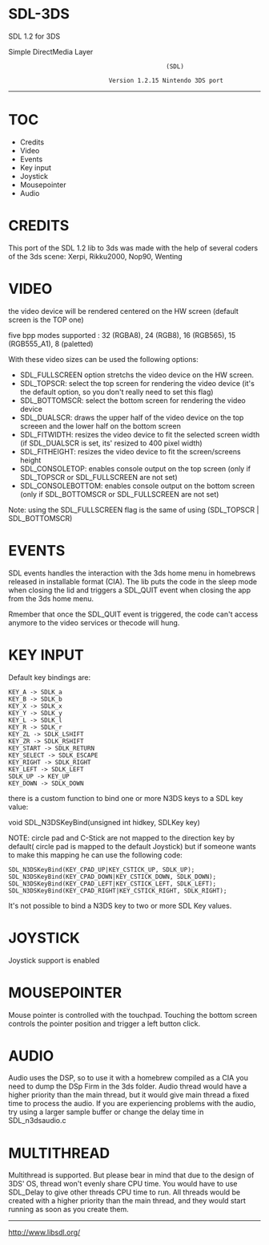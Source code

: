 # SDL-3DS
SDL 1.2 for 3DS

   Simple DirectMedia Layer

												(SDL)

                                Version 1.2.15 Nintendo 3DS port
---

TOC
============

- Credits
- Video
- Events
- Key input
- Joystick
- Mousepointer
- Audio

CREDITS
============

This port of the SDL 1.2 lib to 3ds was made with the help of several coders of the 3ds scene: Xerpi, Rikku2000, Nop90, Wenting


VIDEO
============

the video device will be rendered centered on the HW screen (default screen is the TOP one) 

five bpp modes supported : 32 (RGBA8), 24 (RGB8), 16 (RGB565), 15 (RGB555_A1), 8 (paletted) 

With these video sizes can be used the following options:

- SDL_FULLSCREEN option stretchs the video device on the HW screen.
- SDL_TOPSCR: select the top screen for rendering the video device (it's the default option, so you don't really need to set this flag)
- SDL_BOTTOMSCR: select the bottom screen for rendering the video device
- SDL_DUALSCR: draws the upper half of the video device on the top screeen and the lower half on the bottom screen
- SDL_FITWIDTH: resizes the video device to fit the selected screen width (if SDL_DUALSCR is set, its' resized to 400 pixel width)
- SDL_FITHEIGHT: resizes the video device to fit the screen/screens height
- SDL_CONSOLETOP: enables console output on the top screen (only if SDL_TOPSCR or SDL_FULLSCREEN are not set)  
- SDL_CONSOLEBOTTOM: enables console output on the bottom screen (only if SDL_BOTTOMSCR or SDL_FULLSCREEN are not set)

Note: using the SDL_FULLSCREEN flag is the same of using (SDL_TOPSCR | SDL_BOTTOMSCR) 

EVENTS
============

SDL events handles the interaction with the 3ds home menu in homebrews released in installable format (CIA). The lib puts the code in the sleep mode when closing the lid and triggers a SDL_QUIT event when closing the app from the 3ds home menu.

Rmember that once the SDL_QUIT event is triggered, the code can't access anymore to the video services or thecode will hung.

KEY INPUT
============

Default key bindings are:

	KEY_A -> SDLK_a
	KEY_B -> SDLK_b
	KEY_X -> SDLK_x
	KEY_Y -> SDLK_y
	KEY_L -> SDLK_l
	KEY_R -> SDLK_r
	KEY_ZL -> SDLK_LSHIFT
	KEY_ZR -> SDLK_RSHIFT
	KEY_START -> SDLK_RETURN
	KEY_SELECT -> SDLK_ESCAPE
	KEY_RIGHT -> SDLK_RIGHT
	KEY_LEFT -> SDLK_LEFT
	SDLK_UP -> KEY_UP
	KEY_DOWN -> SDLK_DOWN
 
there is a custom function to bind one or more N3DS keys to a SDL key value:

 void SDL_N3DSKeyBind(unsigned int hidkey, SDLKey key)

NOTE: circle pad and C-Stick are not mapped to the direction key by default( circle pad is mapped to the default Joystick) but if someone wants to make this mapping he can use the following code:
	
	SDL_N3DSKeyBind(KEY_CPAD_UP|KEY_CSTICK_UP, SDLK_UP);
	SDL_N3DSKeyBind(KEY_CPAD_DOWN|KEY_CSTICK_DOWN, SDLK_DOWN);
	SDL_N3DSKeyBind(KEY_CPAD_LEFT|KEY_CSTICK_LEFT, SDLK_LEFT);
	SDL_N3DSKeyBind(KEY_CPAD_RIGHT|KEY_CSTICK_RIGHT, SDLK_RIGHT);

It's not possible to bind a N3DS key to two or more SDL Key values.

JOYSTICK
============

Joystick support is enabled

MOUSEPOINTER
============

Mouse pointer is controlled with the touchpad. Touching the bottom screen controls the pointer position and trigger a left button click.

AUDIO
============

Audio uses the DSP, so to use it with a homebrew compiled as a CIA you need to dump the DSp Firm in the 3ds folder. 
Audio thread would have a higher priority than the main thread, but it would give main thread a fixed time to process the audio. If you are experiencing problems with the audio, try using a larger sample buffer or change the delay time in SDL_n3dsaudio.c

MULTITHREAD
============

Multithread is supported. But please bear in mind that due to the design of 3DS' OS, thread won't evenly share CPU time. You would have to use SDL_Delay to give other threads CPU time to run. All threads would be created with a higher priority than the main thread, and they would start running as soon as you create them.



---
http://www.libsdl.org/
